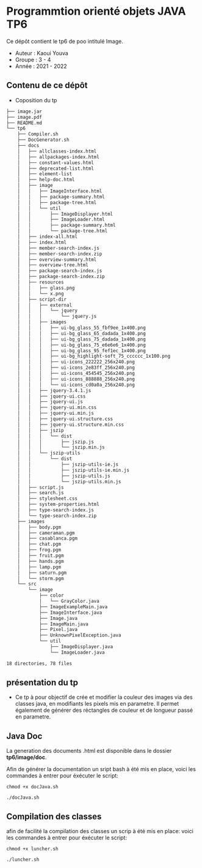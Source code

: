 # Programmtion orienté objets JAVA TP6

Ce dépôt contient le tp6 de poo intitulé Image.
* Auteur : Kaoui Youva
* Groupe : 3 - 4
* Année : 2021 - 2022


## Contenu de ce dépôt

-   Coposition du tp
```bash
├── image.jar
├── image.pdf
├── README.md
└── tp6
    ├── Compiler.sh
    ├── DocGenerator.sh
    ├── docs
    │   ├── allclasses-index.html
    │   ├── allpackages-index.html
    │   ├── constant-values.html
    │   ├── deprecated-list.html
    │   ├── element-list
    │   ├── help-doc.html
    │   ├── image
    │   │   ├── ImageInterface.html
    │   │   ├── package-summary.html
    │   │   ├── package-tree.html
    │   │   └── util
    │   │       ├── ImageDisplayer.html
    │   │       ├── ImageLoader.html
    │   │       ├── package-summary.html
    │   │       └── package-tree.html
    │   ├── index-all.html
    │   ├── index.html
    │   ├── member-search-index.js
    │   ├── member-search-index.zip
    │   ├── overview-summary.html
    │   ├── overview-tree.html
    │   ├── package-search-index.js
    │   ├── package-search-index.zip
    │   ├── resources
    │   │   ├── glass.png
    │   │   └── x.png
    │   ├── script-dir
    │   │   ├── external
    │   │   │   └── jquery
    │   │   │       └── jquery.js
    │   │   ├── images
    │   │   │   ├── ui-bg_glass_55_fbf9ee_1x400.png
    │   │   │   ├── ui-bg_glass_65_dadada_1x400.png
    │   │   │   ├── ui-bg_glass_75_dadada_1x400.png
    │   │   │   ├── ui-bg_glass_75_e6e6e6_1x400.png
    │   │   │   ├── ui-bg_glass_95_fef1ec_1x400.png
    │   │   │   ├── ui-bg_highlight-soft_75_cccccc_1x100.png
    │   │   │   ├── ui-icons_222222_256x240.png
    │   │   │   ├── ui-icons_2e83ff_256x240.png
    │   │   │   ├── ui-icons_454545_256x240.png
    │   │   │   ├── ui-icons_888888_256x240.png
    │   │   │   └── ui-icons_cd0a0a_256x240.png
    │   │   ├── jquery-3.4.1.js
    │   │   ├── jquery-ui.css
    │   │   ├── jquery-ui.js
    │   │   ├── jquery-ui.min.css
    │   │   ├── jquery-ui.min.js
    │   │   ├── jquery-ui.structure.css
    │   │   ├── jquery-ui.structure.min.css
    │   │   ├── jszip
    │   │   │   └── dist
    │   │   │       ├── jszip.js
    │   │   │       └── jszip.min.js
    │   │   └── jszip-utils
    │   │       └── dist
    │   │           ├── jszip-utils-ie.js
    │   │           ├── jszip-utils-ie.min.js
    │   │           ├── jszip-utils.js
    │   │           └── jszip-utils.min.js
    │   ├── script.js
    │   ├── search.js
    │   ├── stylesheet.css
    │   ├── system-properties.html
    │   ├── type-search-index.js
    │   └── type-search-index.zip
    ├── images
    │   ├── body.pgm
    │   ├── cameraman.pgm
    │   ├── casablanca.pgm
    │   ├── chat.pgm
    │   ├── frog.pgm
    │   ├── fruit.pgm
    │   ├── hands.pgm
    │   ├── lamp.pgm
    │   ├── saturn.pgm
    │   └── storm.pgm
    └── src
        └── image
            ├── color
            │   └── GrayColor.java
            ├── ImageExampleMain.java
            ├── ImageInterface.java
            ├── Image.java
            ├── ImageMain.java
            ├── Pixel.java
            ├── UnknownPixelException.java
            └── util
                ├── ImageDisplayer.java
                └── ImageLoader.java

18 directories, 78 files
```

## présentation du tp
-   Ce tp à pour objectif de crée et modifier la couleur des images via des classes java, en modifiants les pixels mis en parametre. Il permet également de générer des réctangles de couleur et de longueur passé en parametre.


## Java Doc
La generation des documents .html est disponible dans le dossier **tp6/image/doc**. 

Afin de générer la documentation un sript bash à été mis en place, 
voici les commandes à entrer pour éxécuter le script:

    chmod +x docJava.sh

    ./docJava.sh
    
## Compilation des classes

afin de facilité la compilation des classes un scrip à été mis en place:
voici les commandes à entrer pour éxécuter le script:

    chmod +x luncher.sh

    ./luncher.sh

